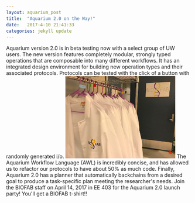 ```yaml
---
layout: aquarium_post
title:  "Aquarium 2.0 on the Way!"
date:   2017-4-10 21:41:33
categories: jekyll update
---
```


Aquarium version 2.0 is in beta testing now with a select group of UW users. The new version features completely modular, strongly typed operations that are composable into many different workflows. It has an integrated design environment for building new operation types and their associated protocols. Protocols can be tested with the click of a button with randomly generated i/o. 
<img src='/images/biofab-coats.jpg' class='image' style='width: 300px'></img>
The Aquarium Workflow Language (AWL) is incredibly concise, and has allowed us to refactor our protocols to have about 50% as much code. Finally, Aquarium 2.0 has a planner that automatically backchains from a desired goal to produce a task-specific plan meeting the researcher's needs. Join the BIOFAB staff on April 14, 2017 in EE 403 for the Aquarium 2.0 launch party! You'll get a BIOFAB t-shirt!!